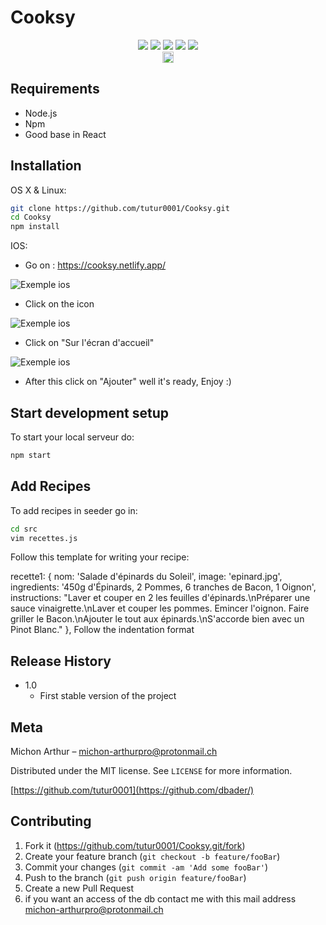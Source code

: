 # Cooksy
<div align="center">
<img src="https://img.shields.io/badge/react%20-%2320232a.svg?&style=for-the-badge&logo=react&logoColor=%2361DAFB"/>
<img src="https://img.shields.io/badge/node.js%20-%2343853D.svg?&style=for-the-badge&logo=node.js&logoColor=white"/>
<img src="https://img.shields.io/badge/javascript%20-%23323330.svg?&style=for-the-badge&logo=javascript&logoColor=%23F7DF1E"/>
<img src="https://img.shields.io/badge/webpack%20-%238DD6F9.svg?&style=for-the-badge&logo=webpack&logoColor=black" />
<img src="https://img.shields.io/badge/firebase%20-%23039BE5.svg?&style=for-the-badge&logo=firebase"/>
</div>
<div align="center">
<a href="https://badge.fury.io/js/react"><img src="https://badge.fury.io/js/react.svg" alt="npm version" height="18"></a>
</div>

## Requirements

* Node.js 
* Npm
* Good base in React



## Installation

OS X & Linux:

```sh
git clone https://github.com/tutur0001/Cooksy.git
cd Cooksy
npm install 
```
IOS: 
* Go on :
https://cooksy.netlify.app/

<img src = "readmeSource/photo2.jpg" title = "google logo" alt = "Exemple ios">

* Click on the icon

<img src = "readmeSource/photo1.jpg" title = "google logo" alt = "Exemple ios">

 * Click on "Sur l'écran d'accueil" 
 
<img src = "readmeSource/photo3.jpg" title = "google logo" alt = "Exemple ios">

* After this click on "Ajouter" 
well it's ready, Enjoy :)
 

## Start development setup

To start your local serveur do:

```sh
npm start
```

## Add Recipes
To add recipes in seeder go in:
```sh
cd src
vim recettes.js 
```
Follow this template for writing your recipe:

  recette1: {
nom: 'Salade d\'épinards du Soleil',
image: 'epinard.jpg',
ingredients: '450g d\'Épinards, 2 Pommes, 6 tranches de Bacon, 1 Oignon',
instructions: "Laver et couper en 2 les feuilles d'épinards.\nPréparer une sauce vinaigrette.\nLaver et couper les pommes. Emincer l'oignon. Faire griller le Bacon.\nAjouter le tout aux épinards.\nS'accorde bien avec un Pinot Blanc."
},
Follow the indentation format


## Release History

* 1.0
    * First stable version of the project


## Meta

Michon Arthur – michon-arthurpro@protonmail.ch

Distributed under the MIT license. See ``LICENSE`` for more information.

[https://github.com/tutur0001](https://github.com/dbader/)

## Contributing

1. Fork it (<https://github.com/tutur0001/Cooksy.git/fork>)
2. Create your feature branch (`git checkout -b feature/fooBar`)
3. Commit your changes (`git commit -am 'Add some fooBar'`)
4. Push to the branch (`git push origin feature/fooBar`)
5. Create a new Pull Request
6. if you want an access of the db contact me with this mail address michon-arthurpro@protonmail.ch

<!--stackedit_data:
eyJoaXN0b3J5IjpbLTIwNzQyMzE4OTYsLTE1Nzk0MjcyNjcsLT
IxNTk4OTc3Miw3NzcwOTg4OTQsNzI2OTEwNjMyLDE1ODAzNjU4
OTgsMzYwMDk5Mjg3LC0xNjM2MDgzODUwLDExNTEyNTEzNjcsMj
IyNDE1MzIxLDMxNTAxODYyMCwtNTU4NDAzMzY4LC00MzMyNzY1
OTQsMzQzMjEwODIwLC03MzgyNTY0NDgsLTEwMjEzMjEzNDEsMT
UzNjcyNzk0MCwxMjQ3NjA2MjYyLC0yMDg4NzQ2NjEyLC0zMzI0
NTUzNjNdfQ==
-->
